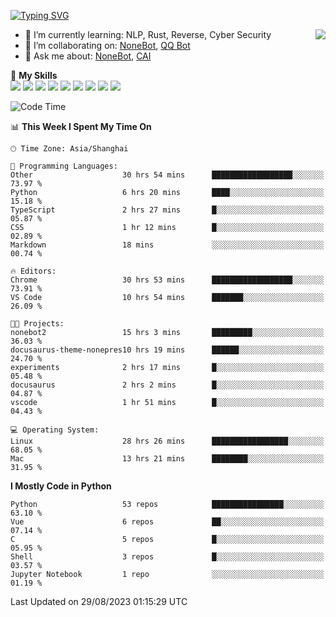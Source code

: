 [![Typing SVG](https://readme-typing-svg.herokuapp.com?size=25&duration=2500&color=8C43EA&vCenter=true&width=200&height=40&lines=Hi+there+%F0%9F%91%8B%F0%9F%8F%BB;I'm+yanyongyu)](https://git.io/typing-svg)

<a href="#">
  <img align="right" src="https://github-readme-stats.vercel.app/api?username=yanyongyu&count_private=true&show_icons=true&bg_color=15,f2f7fd,E0EAFC" />
</a>

- 🌱 I’m currently learning: NLP, Rust, Reverse, Cyber Security
- 👯 I’m collaborating on: [NoneBot](https://github.com/nonebot), [QQ Bot](https://github.com/Mrs4s/go-cqhttp)
- 💬 Ask me about: [NoneBot](https://github.com/nonebot), [CAI](https://github.com/cscs181/CAI)

🌟 **My Skills**  
![](https://img.shields.io/badge/-Python-3e74a2?style=flat-square&logo=Python&logoColor=fff)
![](https://img.shields.io/badge/-Node.js-339933?style=flat-square&logo=Node.js&logoColor=fff)
![](https://img.shields.io/badge/-Vue-4fc08d?style=flat-square&logo=Vue.js&logoColor=fff)
![](https://img.shields.io/badge/-React-2d98ce?style=flat-square&logo=React&logoColor=fff)
![](https://img.shields.io/badge/-Docker-2496ED?style=flat-square&logo=Docker&logoColor=fff)
![](https://img.shields.io/badge/-Linux-000000?style=flat-square&logo=Linux&logoColor=fff)
![](https://img.shields.io/badge/-MySQL-4479A1?style=flat-square&logo=MySQL&logoColor=fff)
![](https://img.shields.io/badge/-Redis-DC382D?style=flat-square&logo=Redis&logoColor=fff)
![](https://img.shields.io/badge/-MongoDB-47A248?style=flat-square&logo=MongoDB&logoColor=fff)

<!--START_SECTION:waka-->
![Code Time](http://img.shields.io/badge/Code%20Time-4%2C778%20hrs%2044%20mins-blue)

📊 **This Week I Spent My Time On** 

```text
🕑︎ Time Zone: Asia/Shanghai

💬 Programming Languages: 
Other                    30 hrs 54 mins      ██████████████████░░░░░░░   73.97 % 
Python                   6 hrs 20 mins       ████░░░░░░░░░░░░░░░░░░░░░   15.18 % 
TypeScript               2 hrs 27 mins       █░░░░░░░░░░░░░░░░░░░░░░░░   05.87 % 
CSS                      1 hr 12 mins        █░░░░░░░░░░░░░░░░░░░░░░░░   02.89 % 
Markdown                 18 mins             ░░░░░░░░░░░░░░░░░░░░░░░░░   00.74 % 

🔥 Editors: 
Chrome                   30 hrs 53 mins      ██████████████████░░░░░░░   73.91 % 
VS Code                  10 hrs 54 mins      ███████░░░░░░░░░░░░░░░░░░   26.09 % 

🐱‍💻 Projects: 
nonebot2                 15 hrs 3 mins       █████████░░░░░░░░░░░░░░░░   36.03 % 
docusaurus-theme-nonepres10 hrs 19 mins      ██████░░░░░░░░░░░░░░░░░░░   24.70 % 
experiments              2 hrs 17 mins       █░░░░░░░░░░░░░░░░░░░░░░░░   05.48 % 
docusaurus               2 hrs 2 mins        █░░░░░░░░░░░░░░░░░░░░░░░░   04.87 % 
vscode                   1 hr 51 mins        █░░░░░░░░░░░░░░░░░░░░░░░░   04.43 % 

💻 Operating System: 
Linux                    28 hrs 26 mins      █████████████████░░░░░░░░   68.05 % 
Mac                      13 hrs 21 mins      ████████░░░░░░░░░░░░░░░░░   31.95 % 
```

**I Mostly Code in Python** 

```text
Python                   53 repos            ████████████████░░░░░░░░░   63.10 % 
Vue                      6 repos             ██░░░░░░░░░░░░░░░░░░░░░░░   07.14 % 
C                        5 repos             █░░░░░░░░░░░░░░░░░░░░░░░░   05.95 % 
Shell                    3 repos             █░░░░░░░░░░░░░░░░░░░░░░░░   03.57 % 
Jupyter Notebook         1 repo              ░░░░░░░░░░░░░░░░░░░░░░░░░   01.19 % 
```




 Last Updated on 29/08/2023 01:15:29 UTC
<!--END_SECTION:waka-->
